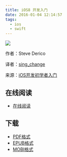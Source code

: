```yaml
---
title: iOS8 开发入门
date: 2016-01-04 12:14:57
tags:
  - ios
  - swift
---
```


![](https://ek8whxe.cloudimg.io/s/width/226/https://www.gitbook.com/cover/book/wizardforcel/introducing-ios8.jpg?build=1451880715229&v=12.0.2)

作者：Steve Derico

译者：[sing_change](http://www.jianshu.com/users/7a2d2cc38444)

来源：[iOS开发初学者入门](http://www.jianshu.com/notebooks/541987/latest)

<!--more-->

## 在线阅读 ##

+ [在线阅读](https://www.gitbook.com/book/wizardforcel/introducing-ios8/details)

## 下载 ##

+ [PDF格式](https://www.gitbook.com/download/pdf/book/wizardforcel/introducing-ios8)
+ [EPUB格式](https://www.gitbook.com/download/epub/book/wizardforcel/introducing-ios8)
+ [MOBI格式](https://www.gitbook.com/download/mobi/book/wizardforcel/introducing-ios8)